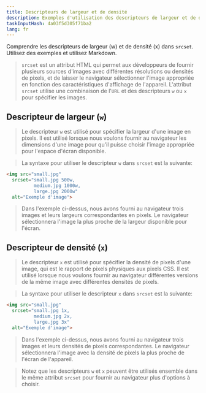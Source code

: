 ```yaml
---
title: Descripteurs de largeur et de densité
description: Exemples d'utilisation des descripteurs de largeur et de densité dans `srcset`
taskInputHash: 4a03f5d305f71ba2
lang: fr
---
```

Comprendre les descripteurs de largeur (w) et de densité (x) dans `srcset`. Utilisez des exemples et utilisez Markdown.

> `srcset` est un attribut HTML qui permet aux développeurs de fournir plusieurs sources d'images avec différentes résolutions ou densités de pixels, et de laisser le navigateur sélectionner l'image appropriée en fonction des caractéristiques d'affichage de l'appareil. L'attribut `srcset` utilise une combinaison de l'`URL` et des descripteurs `w` ou `x` pour spécifier les images.

## Descripteur de largeur (`w`)

> Le descripteur `w` est utilisé pour spécifier la largeur d'une image en pixels. Il est utilisé lorsque nous voulons fournir au navigateur les dimensions d'une image pour qu'il puisse choisir l'image appropriée pour l'espace d'écran disponible.

> La syntaxe pour utiliser le descripteur `w` dans `srcset` est la suivante:

```html
<img src="small.jpg"
  srcset="small.jpg 500w,
          medium.jpg 1000w,
          large.jpg 2000w"
  alt="Exemple d'image">
```

> Dans l'exemple ci-dessus, nous avons fourni au navigateur trois images et leurs largeurs correspondantes en pixels. Le navigateur sélectionnera l'image la plus proche de la largeur disponible pour l'écran.

## Descripteur de densité (`x`) 

> Le descripteur `x` est utilisé pour spécifier la densité de pixels d'une image, qui est le rapport de pixels physiques aux pixels CSS. Il est utilisé lorsque nous voulons fournir au navigateur différentes versions de la même image avec différentes densités de pixels.

> La syntaxe pour utiliser le descripteur `x` dans `srcset` est la suivante:

```html
<img src="small.jpg"
  srcset="small.jpg 1x,
          medium.jpg 2x,
          large.jpg 3x"
  alt="Exemple d'image">
```

> Dans l'exemple ci-dessus, nous avons fourni au navigateur trois images et leurs densités de pixels correspondantes. Le navigateur sélectionnera l'image avec la densité de pixels la plus proche de l'écran de l'appareil.

> Notez que les descripteurs `w` et `x` peuvent être utilisés ensemble dans le même attribut `srcset` pour fournir au navigateur plus d'options à choisir.
